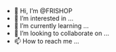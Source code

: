 - 👋 Hi, I’m @FRISHOP
- 👀 I’m interested in ...
- 🌱 I’m currently learning ...
- 💞️ I’m looking to collaborate on ...
- 📫 How to reach me ...

<!---
FRISHOP/FRISHOP is a ✨ special ✨ repository because its `README.md` (this file) appears on your GitHub profile.
You can click the Preview link to take a look at your changes.
--->
